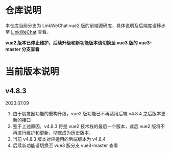 # 仓库说明

本仓库当前分支为 LinkWeChat vue2 版的前端源码库，具体说明及后端库请移步至 [LinkWeChat](https://gitee.com/LinkWeChat/link-wechat) 查看。

**vue2 版本已停止维护，后续升级和新功能版本请切换至 vue3 版的 vue3-master 分支查看**

# 当前版本说明

## v4.8.3

2023.07.09

1. 由于朋友圈功能的重构升级，vue2 版功能已不再适用后端 v4.8.4 之后版本更新的接口
2. 鉴于上述原因，v4.8.3 将是 vue2 技术栈的最后一个版本，此后 vue2 版将不再进行维护和更新，彻底成为历史版本、
3. 当前 v4.8.3 版本对应适用的后端版本为 v4.8.4
4. 后续新功能请切换至 vue3 版分支 vue3-master 查看
